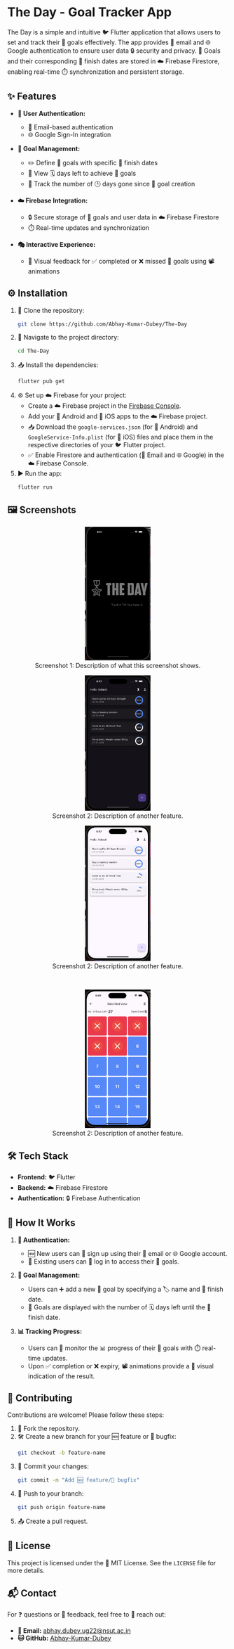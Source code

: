 # The Day - Goal Tracker App

The Day is a simple and intuitive 🐦 Flutter application that allows users to set and track their 🎯 goals effectively. The app provides 📧 email and 🌐 Google authentication to ensure user data 🔒 security and privacy. 🎯 Goals and their corresponding 📅 finish dates are stored in ☁️ Firebase Firestore, enabling real-time ⏱️ synchronization and persistent storage.


## ✨ Features

- **👤 User Authentication:**
  - 📧 Email-based authentication
  - 🌐 Google Sign-In integration

- **🎯 Goal Management:**
  - ✏️ Define 🎯 goals with specific 📅 finish dates
  - 👀 View 🗓️ days left to achieve 🎯 goals
  - 🔢 Track the number of 🕒 days gone since 🎯 goal creation

- **☁️ Firebase Integration:**
  - 🔒 Secure storage of 🎯 goals and user data in ☁️ Firebase Firestore
  - ⏱️ Real-time updates and synchronization

- **🎭 Interactive Experience:**
  - 🎥 Visual feedback for ✅ completed or ❌ missed 🎯 goals using 📽️ animations

## ⚙️ Installation

1. 📂 Clone the repository:
   ```bash
   git clone https://github.com/Abhay-Kumar-Dubey/The-Day
   ```
2. 📁 Navigate to the project directory:
   ```bash
   cd The-Day
   ```
3. 📥 Install the dependencies:
   ```bash
   flutter pub get
   ```
4. ⚙️ Set up ☁️ Firebase for your project:
   - Create a ☁️ Firebase project in the [Firebase Console](https://console.firebase.google.com/).
   - Add your 🤖 Android and 🍎 iOS apps to the ☁️ Firebase project.
   - 📥 Download the `google-services.json` (for 🤖 Android) and `GoogleService-Info.plist` (for 🍎 iOS) files and place them in the respective directories of your 🐦 Flutter project.
   - ✅ Enable Firestore and authentication (📧 Email and 🌐 Google) in the ☁️ Firebase Console.
5. ▶️ Run the app:
   ```bash
   flutter run
   ```

## 🖼️ Screenshots

<div align="center">
  <figure>
    <img src="Screenshots/SplashScreen.png" alt="Screenshot 1" width="150">
    <figcaption>Screenshot 1: Description of what this screenshot shows.</figcaption>
  </figure>
  
  <figure>
    <img src="Screenshots/HomePage_dark.png" alt="Screenshot 2" width="150">
    <figcaption>Screenshot 2: Description of another feature.</figcaption>
  </figure>
   
  <figure>
    <img src="Screenshots/HomePage_light.png" alt="Screenshot 2" width="150">
    <figcaption>Screenshot 2: Description of another feature.</figcaption>
  </figure>
   <br>
  <figure>
    <img src="Screenshots/DaysGrid.png" alt="Screenshot 2" width="150">
    <figcaption>Screenshot 2: Description of another feature.</figcaption>
  </figure>
</div>




## 🛠️ Tech Stack

- **Frontend:** 🐦 Flutter
- **Backend:** ☁️ Firebase Firestore
- **Authentication:** 🔒 Firebase Authentication

## 🧭 How It Works

1. **👤 Authentication:**
   - 🆕 New users can 📝 sign up using their 📧 email or 🌐 Google account.
   - 👥 Existing users can 🔑 log in to access their 🎯 goals.

2. **🎯 Goal Management:**
   - Users can ➕ add a new 🎯 goal by specifying a 🏷️ name and 📅 finish date.
   - 🎯 Goals are displayed with the number of 🗓️ days left until the 📅 finish date.

3. **📊 Tracking Progress:**
   - Users can 👀 monitor the 📊 progress of their 🎯 goals with ⏱️ real-time updates.
   - Upon ✅ completion or ❌ expiry, 📽️ animations provide a 🎨 visual indication of the result.

## 🤝 Contributing

Contributions are welcome! Please follow these steps:

1. 🍴 Fork the repository.
2. 🛠️ Create a new branch for your 🆕 feature or 🐛 bugfix:
   ```bash
   git checkout -b feature-name
   ```
3. 💾 Commit your changes:
   ```bash
   git commit -m "Add 🆕 feature/🐛 bugfix"
   ```
4. 🔄 Push to your branch:
   ```bash
   git push origin feature-name
   ```
5. 📤 Create a pull request.

## 📜 License

This project is licensed under the 📝 MIT License. See the `LICENSE` file for more details.

## 📬 Contact

For ❓ questions or 💬 feedback, feel free to 📧 reach out:

- **📧 Email:** abhay.dubey.ug22@nsut.ac.in
- **🐱 GitHub:** [Abhay-Kumar-Dubey](https://github.com/Abhay-Kumar-Dubey)

